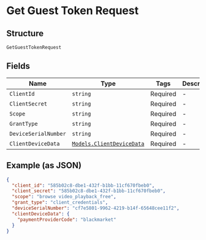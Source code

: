 
# Get Guest Token Request

## Structure

`GetGuestTokenRequest`

## Fields

| Name | Type | Tags | Description |
|  --- | --- | --- | --- |
| `ClientId` | `string` | Required | - |
| `ClientSecret` | `string` | Required | - |
| `Scope` | `string` | Required | - |
| `GrantType` | `string` | Required | - |
| `DeviceSerialNumber` | `string` | Required | - |
| `ClientDeviceData` | [`Models.ClientDeviceData`](../../doc/models/client-device-data.md) | Required | - |

## Example (as JSON)

```json
{
  "client_id": "585b02c8-dbe1-432f-b1bb-11cf670fbeb0",
  "client_secret": "585b02c8-dbe1-432f-b1bb-11cf670fbeb0",
  "scope": "browse video_playback_free",
  "grant_type": "client_credentials",
  "deviceSerialNumber": "cf7e5801-9962-4219-b14f-65648cee11f2",
  "clientDeviceData": {
    "paymentProviderCode": "blackmarket"
  }
}
```

